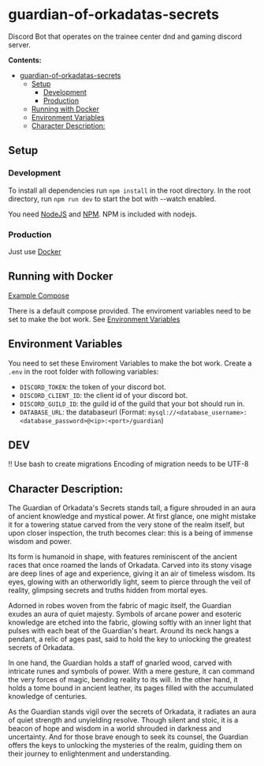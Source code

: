 # guardian-of-orkadatas-secrets
Discord Bot that operates on the trainee center dnd and gaming discord server.

**Contents:**

- [guardian-of-orkadatas-secrets](#guardian-of-orkadatas-secrets)
  - [Setup](#setup)
    - [Development](#development)
    - [Production](#production)
  - [Running with Docker](#running-with-docker)
  - [Environment Variables](#environment-variables)
  - [Character Description:](#character-description)


## Setup

### Development

To install all dependencies run `npm install` in the root directory.
In the root directory, run `npm run dev` to start the bot with --watch enabled.

You need [NodeJS](https://nodejs.org/en) and [NPM](https://www.npmjs.com/). NPM is included with nodejs.

### Production

Just use [Docker](#running-with-docker)

## Running with Docker

[Example Compose](/docker-compose.yml)

There is a default compose provided.
The enviroment variables need to be set to make the bot work.
See [Environment Variables](#environment-variables)

## Environment Variables

You need to set these Enviroment Variables to make the bot work.
Create a `.env` in the root folder with following variables:

- `DISCORD_TOKEN`: the token of your discord bot.
- `DISCORD_CLIENT_ID`: the client id of your discord bot.
- `DISCORD_GUILD_ID`: the guild id of the guild that your bot should run in.
- `DATABASE_URL`: the databaseurl (Format: ```mysql://<database_username>:<database_password>@<ip>:<port>/guardian```)

## DEV
!! Use bash to create migrations
Encoding of migration needs to be UTF-8

## Character Description:
The Guardian of Orkadata's Secrets stands tall, a figure shrouded in an aura of ancient knowledge and mystical power. At first glance, one might mistake it for a towering statue carved from the very stone of the realm itself, but upon closer inspection, the truth becomes clear: this is a being of immense wisdom and power.

Its form is humanoid in shape, with features reminiscent of the ancient races that once roamed the lands of Orkadata. Carved into its stony visage are deep lines of age and experience, giving it an air of timeless wisdom. Its eyes, glowing with an otherworldly light, seem to pierce through the veil of reality, glimpsing secrets and truths hidden from mortal eyes.

Adorned in robes woven from the fabric of magic itself, the Guardian exudes an aura of quiet majesty. Symbols of arcane power and esoteric knowledge are etched into the fabric, glowing softly with an inner light that pulses with each beat of the Guardian's heart. Around its neck hangs a pendant, a relic of ages past, said to hold the key to unlocking the greatest secrets of Orkadata.

In one hand, the Guardian holds a staff of gnarled wood, carved with intricate runes and symbols of power. With a mere gesture, it can command the very forces of magic, bending reality to its will. In the other hand, it holds a tome bound in ancient leather, its pages filled with the accumulated knowledge of centuries.

As the Guardian stands vigil over the secrets of Orkadata, it radiates an aura of quiet strength and unyielding resolve. Though silent and stoic, it is a beacon of hope and wisdom in a world shrouded in darkness and uncertainty. And for those brave enough to seek its counsel, the Guardian offers the keys to unlocking the mysteries of the realm, guiding them on their journey to enlightenment and understanding. 
